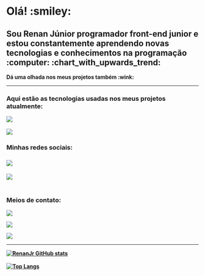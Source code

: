 <h1>Olá! :smiley: </h1>

<h2> Sou Renan Júnior programador front-end junior e estou constantemente aprendendo novas tecnologias e conhecimentos na programação :computer: :chart_with_upwards_trend: </h2>

<p> <b>Dá uma olhada nos meus projetos também :wink:<b> </p>

<hr>

<h3>Aqui estão as tecnologias usadas nos meus projetos atualmente: </h3>

<img src="https://img.shields.io/badge/HTML5-E34F26?style=for-the-badge&logo=html5&logoColor=white"/> 
<br>
<br>
<img src="https://img.shields.io/badge/CSS3-1572B6?style=for-the-badge&logo=css3&logoColor=white"/> 
  
<h3> Minhas redes sociais: <h3>
 <a href="https://www.instagram.com/"> <img src="https://img.shields.io/badge/Instagram-E4405F?style=for-the-badge&logo=instagram&logoColor=white"/> </a>
    <br>
    <br>
 <a> <img src="https://img.shields.io/badge/Facebook-1877F2?style=for-the-badge&logo=facebook&logoColor=white"/> </a>
    <br>
    <br>
  
<h3> Meios de contato: </h3>
  
 <a href="https://web.whatsapp.com/"> <img src="https://img.shields.io/badge/WhatsApp-25D366?style=for-the-badge&logo=whatsapp&logoColor=white"/> </a> 
  
 <a> <img src="https://img.shields.io/badge/Discord-7289DA?style=for-the-badge&logo=discord&logoColor=white"/> </a>
  
 <a> <img src="https://img.shields.io/badge/Gmail-D14836?style=for-the-badge&logo=gmail&logoColor=white"/> </a> 

  <hr>
  
  [![RenanJr GitHub stats](https://github-readme-stats.vercel.app/api?username=Renanjuniior6)](https://github.com/anuraghazra/github-readme-stats)
  <br> 
  <br>
  [![Top Langs](https://github-readme-stats.vercel.app/api/top-langs/?username=Renanjuniior6)](https://github.com/anuraghazra/github-readme-stats)
  

  
  
  
  
  







